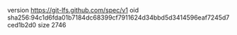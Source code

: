 version https://git-lfs.github.com/spec/v1
oid sha256:94c1d6fda01b7184dc68399cf7911624d34bbd5d3414596eaf7245d7ced1b2d0
size 2746
